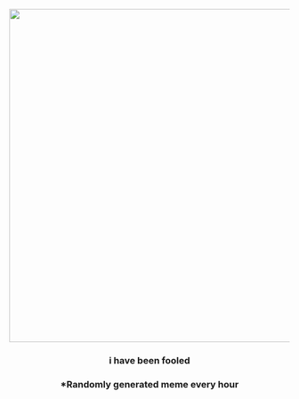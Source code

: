 <p align="center">
        <img src="https://i.redd.it/u53opeoiej291.gif" width="600" height="600">
        </p>
        <h3 align="center">i have been fooled</h3>
        <h3 align="center">*Randomly generated meme every hour</h3>
    